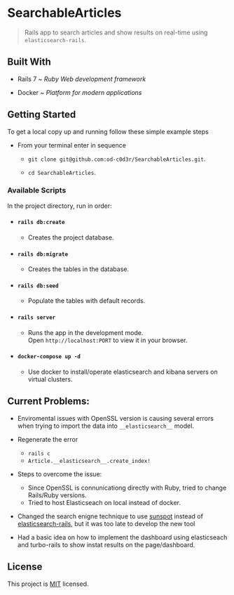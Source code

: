 # SearchableArticles

> Rails app to search articles and show results on real-time using `elasticsearch-rails`.

## Built With

- Rails 7 ~ _Ruby Web development framework_

- Docker ~ _Platform for modern applications_

## Getting Started

To get a local copy up and running follow these simple example steps

- From your terminal enter in sequence

  - `git clone git@github.com:od-c0d3r/SearchableArticles.git`.

  - `cd SearchableArticles`.

### Available Scripts

In the project directory, run in order:

- #### `rails db:create`

  - Creates the project database.

- #### `rails db:migrate`

  - Creates the tables in the database.

- #### `rails db:seed`

  - Populate the tables with default records.

- #### `rails server`

  - Runs the app in the development mode.\
Open `http://localhost:PORT` to view it in your browser.

- #### `docker-compose up -d`

  - Use docker to install/operate elasticsearch and kibana servers on virtual clusters.

## Current Problems:
  - Enviromental issues with OpenSSL version is causing several errors when trying to import the data into `__elasticsearch__` model.
  - Regenerate the error
    - `rails c`
    - `Article.__elasticsearch__.create_index!`

  - Steps to overcome the issue:
    - Since OpenSSL is connunicationg directly with Ruby, tried to change Rails/Ruby versions.
    - Tried to host Elasticseach on local instead of docker.
  - Changed the search enigne technique to use [sunspot](https://github.com/sunspot/sunspot) instead of [elasticsearch-rails](https://github.com/elastic/elasticsearch-rails), but it was too late to develop the new tool
  - Had a basic idea on how to implement the dashboard using elasticseach and turbo-rails to show instat results on the page/dashboard.

## License

This project is [MIT](./MIT.md) licensed.
